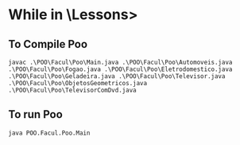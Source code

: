 # While in \Lessons>

## To Compile Poo
```
javac .\POO\Facul\Poo\Main.java .\POO\Facul\Poo\Automoveis.java .\POO\Facul\Poo\Fogao.java .\POO\Facul\Poo\Eletrodomestico.java .\POO\Facul\Poo\Geladeira.java .\POO\Facul\Poo\Televisor.java .\POO\Facul\Poo\ObjetosGeometricos.java .\POO\Facul\Poo\TelevisorComDvd.java
```
## To run Poo
```
java POO.Facul.Poo.Main
```
